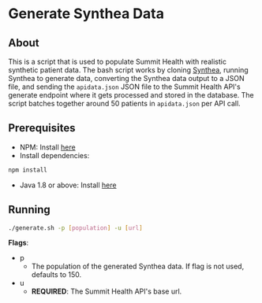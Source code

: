 # Generate Synthea Data

## About

This is a script that is used to populate Summit Health with realistic synthetic patient data. The bash script works by cloning [Synthea](https://github.com/synthetichealth/synthea), running Synthea to generate data, converting the Synthea data output to a JSON file, and sending the `apidata.json` JSON file to the Summit Health API's generate endpoint where it gets processed and stored in the database. The script batches together around 50 patients in `apidata.json` per API call.

## Prerequisites

* NPM: Install [here](https://www.npmjs.com/get-npm)
* Install dependencies:

```bash
npm install
```

* Java 1.8 or above: Install [here](https://www.oracle.com/technetwork/java/javase/downloads/index.html)

## Running

```bash
./generate.sh -p [population] -u [url]
```

**Flags**:
* p
    * The population of the generated Synthea data. If flag is not used, defaults to 150.
* u
    * **REQUIRED**: The Summit Health API's base url.
